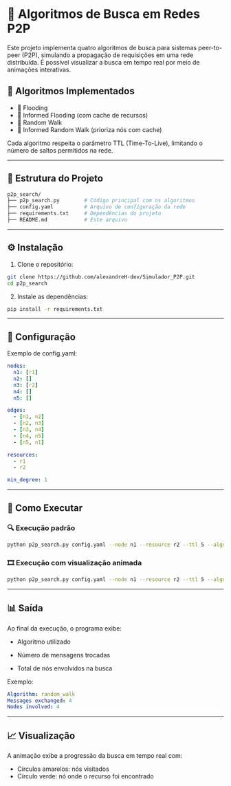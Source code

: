 # 🔎 Algoritmos de Busca em Redes P2P

Este projeto implementa quatro algoritmos de busca para sistemas peer-to-peer (P2P), simulando a propagação de requisições em uma rede distribuída. É possível visualizar a busca em tempo real por meio de animações interativas.

## 📌 Algoritmos Implementados

- 🔁 Flooding  
- 🧠 Informed Flooding (com cache de recursos)  
- 🎲 Random Walk  
- 🧭 Informed Random Walk (prioriza nós com cache)  

Cada algoritmo respeita o parâmetro TTL (Time-To-Live), limitando o número de saltos permitidos na rede.

---

## 📂 Estrutura do Projeto

```bash
p2p_search/
├── p2p_search.py        # Código principal com os algoritmos
├── config.yaml          # Arquivo de configuração da rede
├── requirements.txt     # Dependências do projeto
├── README.md            # Este arquivo
```
---

## ⚙️ Instalação
1. Clone o repositório:
```bash
git clone https://github.com/alexandreH-dev/Simulador_P2P.git
cd p2p_search
```
2. Instale as dependências:
```bash
pip install -r requirements.txt
```
---

## 🧾 Configuração
Exemplo de config.yaml:
```yaml
nodes:
  n1: [r1]
  n2: []
  n3: [r2]
  n4: []
  n5: []

edges:
  - [n1, n2]
  - [n2, n3]
  - [n3, n4]
  - [n4, n5]
  - [n5, n1]

resources:
  - r1
  - r2

min_degree: 1
```
--- 
## 🚀 Como Executar
### 🔍 Execução padrão
```bash
python p2p_search.py config.yaml --node n1 --resource r2 --ttl 5 --algo informed_flooding
```
### 🎞️ Execução com visualização animada
```bash
python p2p_search.py config.yaml --node n1 --resource r2 --ttl 5 --algo random_walk --visualize
```

--- 
## 📊 Saída
Ao final da execução, o programa exibe:

- Algoritmo utilizado

- Número de mensagens trocadas

- Total de nós envolvidos na busca

Exemplo:
```yaml
Algorithm: random_walk
Messages exchanged: 4
Nodes involved: 4
```


---

## 📈 Visualização
A animação exibe a progressão da busca em tempo real com:

- Círculos amarelos: nós visitados
- Círculo verde: nó onde o recurso foi encontrado